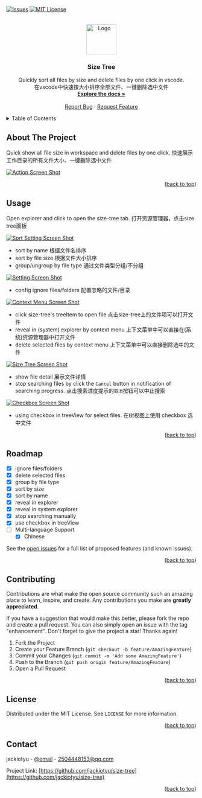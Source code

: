 <a name="readme-top"></a>



<!-- PROJECT SHIELDS -->
[![Issues][issues-shield]][issues-url]
[![MIT License][license-shield]][license-url]



<!-- PROJECT LOGO -->
<br />
<div align="center">
  <a href="https://github.com/jackiotyu/size-tree">
    <img src="https://cdn.jsdelivr.net/gh/jackiotyu/size-tree@0.1.4/images/icon.png" alt="Logo" width="80" height="80">
  </a>

  <h3 align="center">Size Tree</h3>

  <p align="center">
    Quickly sort all files by size and delete files by one click in vscode.
    <br />
    在vscode中快速按大小排序全部文件、一键删除选中文件
    <br />
    <a href="https://github.com/jackiotyu/size-tree"><strong>Explore the docs »</strong></a>
    <br />
    <br />
    <a href="https://github.com/jackiotyu/size-tree/issues">Report Bug</a>
    ·
    <a href="https://github.com/jackiotyu/size-tree/issues">Request Feature</a>
  </p>
</div>



<!-- TABLE OF CONTENTS -->
<details>
  <summary>Table of Contents</summary>
  <ol>
    <li><a href="#usage">Usage</a></li>
    <li><a href="#roadmap">Roadmap</a></li>
    <li><a href="#contributing">Contributing</a></li>
    <li><a href="#license">License</a></li>
    <li><a href="#contact">Contact</a></li>
  </ol>
</details>



<!-- ABOUT THE PROJECT -->
## About The Project

Quick show all file size in workspace and delete files by one click.
快速展示工作目录的所有文件大小、一键删除选中文件

[![Action Screen Shot][action-preview]](https://github.com/jackiotyu/size-tree)


<p align="right">(<a href="#readme-top">back to top</a>)</p>


<!-- USAGE EXAMPLES -->
## Usage

Open explorer and click to open the size-tree tab.
打开资源管理器，点击size tree面板

[![Sort Setting Screen Shot][sort-setting-screenshot]](https://github.com/jackiotyu/size-tree)
* sort by name 根据文件名排序
* sort by file size 根据文件大小排序
* group/ungroup by file type 通过文件类型分组/不分组

[![Setting Screen Shot][open-setting-screenshot]](https://github.com/jackiotyu/size-tree)

* config ignore files/folders 配置忽略的文件/目录

[![Context Menu Screen Shot][context-menu-screenshot]](https://github.com/jackiotyu/size-tree)

* click size-tree's treeItem to open file 点击size-tree上的文件项可以打开文件
* reveal in (system) explorer by context menu 上下文菜单中可以直接在(系统)资源管理器中打开文件
* delete selected files by context menu 上下文菜单中可以直接删除选中的文件

[![Size Tree Screen Shot][product-screenshot]](https://github.com/jackiotyu/size-tree)

* show file detail 展示文件详情
* stop searching files by click the `Cancel` button in notification of searching progress. 点击搜索进度提示的`取消`按钮可以中止搜索

[![Checkbox Screen Shot][checkbox-screenshot]](https://github.com/jackiotyu/size-tree)
* using checkbox in treeView for select files. 在树视图上使用 checkbox 选中文件



<p align="right">(<a href="#readme-top">back to top</a>)</p>



<!-- ROADMAP -->
## Roadmap

- [x] ignore files/folders
- [x] delete selected files
- [x] group by file type
- [x] sort by size
- [x] sort by name
- [x] reveal in explorer
- [x] reveal in system explorer
- [x] stop searching manually
- [x] use checkbox in treeView
- [ ] Multi-language Support
    - [x] Chinese

See the [open issues](https://github.com/jackiotyu/size-tree/issues) for a full list of proposed features (and known issues).

<p align="right">(<a href="#readme-top">back to top</a>)</p>



<!-- CONTRIBUTING -->
## Contributing

Contributions are what make the open source community such an amazing place to learn, inspire, and create. Any contributions you make are **greatly appreciated**.

If you have a suggestion that would make this better, please fork the repo and create a pull request. You can also simply open an issue with the tag "enhancement".
Don't forget to give the project a star! Thanks again!

1. Fork the Project
2. Create your Feature Branch (`git checkout -b feature/AmazingFeature`)
3. Commit your Changes (`git commit -m 'Add some AmazingFeature'`)
4. Push to the Branch (`git push origin feature/AmazingFeature`)
5. Open a Pull Request

<p align="right">(<a href="#readme-top">back to top</a>)</p>

<!-- LICENSE -->
## License

Distributed under the MIT License. See `LICENSE` for more information.

<p align="right">(<a href="#readme-top">back to top</a>)</p>

<!-- CONTACT -->
## Contact

jackiotyu - [@email](mailto:2504448153@qq.com) - 2504448153@qq.com

Project Link: [https://github.com/jackiotyu/size-tree](https://github.com/jackiotyu/size-tree)

<p align="right">(<a href="#readme-top">back to top</a>)</p>


<!-- MARKDOWN LINKS & IMAGES -->
<!-- https://www.markdownguide.org/basic-syntax/#reference-style-links -->
[issues-shield]: https://img.shields.io/github/issues/jackiotyu/size-tree.svg?style=for-the-badge
[issues-url]: https://github.com/jackiotyu/size-tree/issues
[license-shield]: https://img.shields.io/github/license/jackiotyu/size-tree.svg?style=for-the-badge
[license-url]: https://github.com/jackiotyu/size-tree/blob/master/LICENSE
[context-menu-screenshot]: https://cdn.jsdelivr.net/gh/jackiotyu/size-tree@0.1.4/images/context-menu-screenshot.png
[product-screenshot]: https://cdn.jsdelivr.net/gh/jackiotyu/size-tree@0.1.4/images/product-screenshot.png
[sort-setting-screenshot]: https://cdn.jsdelivr.net/gh/jackiotyu/size-tree@0.1.4/images/sort-setting-screenshot.png
[open-setting-screenshot]: https://cdn.jsdelivr.net/gh/jackiotyu/size-tree@0.1.4/images/open-setting-screenshot.png
[checkbox-screenshot]: https://cdn.jsdelivr.net/gh/jackiotyu/size-tree@0.1.4/images/checkbox-screenshot.png
[action-preview]: https://cdn.jsdelivr.net/gh/jackiotyu/size-tree@0.1.4/images/preview.gif